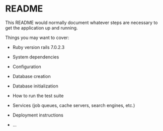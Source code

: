 # README

This README would normally document whatever steps are necessary to get the
application up and running.

Things you may want to cover:

* Ruby version
rails 7.0.2.3

* System dependencies

* Configuration

* Database creation

* Database initialization

* How to run the test suite

* Services (job queues, cache servers, search engines, etc.)

* Deployment instructions

* ...
